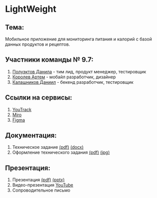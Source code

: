 # LightWeight
## Тема:
  Мобильное приложение для мониторинга питания и калорий с базой данных продуктов и рецептов.  
## Участники команды № 9.7:
  1. [Полуэктов Данила](https://github.com/d-poluecktov) - тим лид, продукт менеджер, тестировщик
  2. [Королев Артем](https://github.com/artyomkorolev) - мобайл разработчик, дизайнер
  3. [Калашников Даниил](https://github.com/DanyaKalashnikov) - бекенд разработчик, тестировщик
## Ссылки на сервисы:
  1. [YouTrack](https://d-poluecktov.youtrack.cloud/projects/2061a400-6607-4143-a78c-9aea939eccec)
  2. [Miro](https://miro.com/app/board/uXjVNhjXZ9o=/?share_link_id=132676299437)
  3. [Figma](https://www.figma.com/file/B4OTwyUPCxif8jvCbxd4dY/Light-Weight?type=design&mode=design&t=ht8LhOoVosFd5Bgu-1)
## Документация:
  1. Техническое задание [(pdf)](https://github.com/d-poluecktov/light-weight-app/blob/main/docs/tech%20spec/ТЗ.pdf) [(docx)](https://github.com/d-poluecktov/light-weight-app/blob/main/docs/tech%20spec/ТЗ.docx)
  2. Оформление технического задания [(pdf)](https://github.com/d-poluecktov/light-weight-app/blob/main/docs/tech%20spec/оформление%20тз.pdf) [(jpg)](https://github.com/d-poluecktov/light-weight-app/blob/main/docs/tech%20spec/оформление%20тз.jpg)
## Презентация:
  1. Презентация [(pdf)](https://github.com/d-poluecktov/light-weight-app/blob/main/docs/presentation/presentation.pdf) [(pptx)](https://github.com/d-poluecktov/light-weight-app/blob/main/docs/presentation/presentation.pptx)
  2. Видео-презентация [YouTube](https://youtu.be/NphCBQSNSI8)
  3. Cопроводительное письмо

